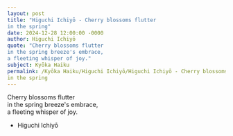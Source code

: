 ```yaml
---
layout: post
title: "Higuchi Ichiyō - Cherry blossoms flutter  
in the spring"
date: 2024-12-28 12:00:00 -0000
author: Higuchi Ichiyō
quote: "Cherry blossoms flutter  
in the spring breeze's embrace,  
a fleeting whisper of joy."
subject: Kyōka Haiku
permalink: /Kyōka Haiku/Higuchi Ichiyō/Higuchi Ichiyō - Cherry blossoms flutter  
in the spring
---
```


Cherry blossoms flutter  
in the spring breeze's embrace,  
a fleeting whisper of joy.

- Higuchi Ichiyō
